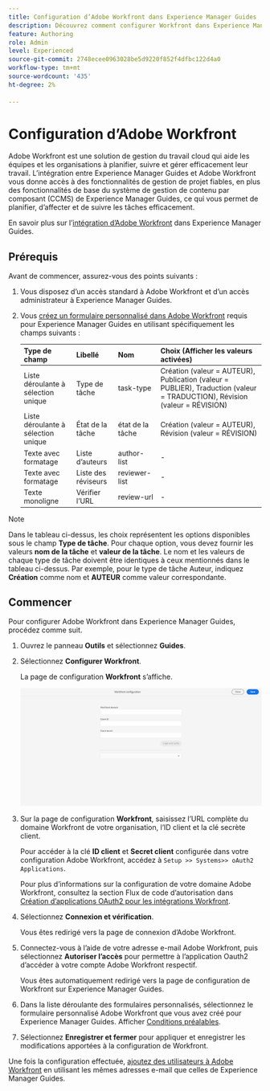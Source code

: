 ```yaml
---
title: Configuration d’Adobe Workfront dans Experience Manager Guides
description: Découvrez comment configurer Workfront dans Experience Manager Guides
feature: Authoring
role: Admin
level: Experienced
source-git-commit: 2748ecee0963028be5d9220f852f4dfbc122d4a0
workflow-type: tm+mt
source-wordcount: '435'
ht-degree: 2%

---
```


# Configuration d’Adobe Workfront

Adobe Workfront est une solution de gestion du travail cloud qui aide les équipes et les organisations à planifier, suivre et gérer efficacement leur travail. L’intégration entre Experience Manager Guides et Adobe Workfront vous donne accès à des fonctionnalités de gestion de projet fiables, en plus des fonctionnalités de base du système de gestion de contenu par composant (CCMS) de Experience Manager Guides, ce qui vous permet de planifier, d’affecter et de suivre les tâches efficacement.

En savoir plus sur l’[intégration d’Adobe Workfront](../user-guide/workfront-integration.md) dans Experience Manager Guides.

## Prérequis

Avant de commencer, assurez-vous des points suivants :

1. Vous disposez d’un accès standard à Adobe Workfront et d’un accès administrateur à Experience Manager Guides.
2. Vous [créez un formulaire personnalisé dans Adobe Workfront](https://experienceleague.adobe.com/fr/docs/workfront/using/administration-and-setup/customize/custom-forms/design-a-form/design-a-form) requis pour Experience Manager Guides en utilisant spécifiquement les champs suivants :

   | Type de champ | Libellé | Nom | Choix (Afficher les valeurs activées) |
   |------------|------|------|-------------------------------|
   | Liste déroulante à sélection unique | Type de tâche | task-type | Création (valeur = AUTEUR), Publication (valeur = PUBLIER), Traduction (valeur = TRADUCTION), Révision (valeur = RÉVISION) |
   | Liste déroulante à sélection unique | État de la tâche | état de la tâche | Création (valeur = AUTEUR), Révision (valeur = RÉVISION) |
   | Texte avec formatage | Liste d’auteurs | author-list | - |
   | Texte avec formatage | Liste des réviseurs | reviewer-list | - |
   | Texte monoligne | Vérifier l’URL | review-url | - |

>[!NOTE]
>
> Dans le tableau ci-dessus, les choix représentent les options disponibles sous le champ **Type de tâche**. Pour chaque option, vous devez fournir les valeurs **nom de la tâche** et **valeur de la tâche**. Le nom et les valeurs de chaque type de tâche doivent être identiques à ceux mentionnés dans le tableau ci-dessus. Par exemple, pour le type de tâche Auteur, indiquez **Création** comme nom et **AUTEUR** comme valeur correspondante.

## Commencer

Pour configurer Adobe Workfront dans Experience Manager Guides, procédez comme suit.

1. Ouvrez le panneau **Outils** et sélectionnez **Guides**.
2. Sélectionnez **Configurer Workfront**.

   La page de configuration **Workfront** s’affiche.

   ![](assets/configure-workfront-page.png)

3. Sur la page de configuration **Workfront**, saisissez l’URL complète du domaine Workfront de votre organisation, l’ID client et la clé secrète client.

   Pour accéder à la clé **ID client** et **Secret client** configurée dans votre configuration Adobe Workfront, accédez à `Setup >> Systems>> oAuth2 Applications`.

   Pour plus d’informations sur la configuration de votre domaine Adobe Workfront, consultez la section Flux de code d’autorisation dans [Création d’applications OAuth2 pour les intégrations Workfront](https://experienceleague.adobe.com/fr/docs/workfront/using/administration-and-setup/configure-integrations/create-oauth-application#create-an-oauth2-application-using-user-credentials-authorization-code-flow).

4. Sélectionnez **Connexion et vérification**.

   Vous êtes redirigé vers la page de connexion d’Adobe Workfront.
5. Connectez-vous à l’aide de votre adresse e-mail Adobe Workfront, puis sélectionnez **Autoriser l’accès** pour permettre à l’application Oauth2 d’accéder à votre compte Adobe Workfront respectif.

   Vous êtes automatiquement redirigé vers la page de configuration de Workfront sur Experience Manager Guides.

6. Dans la liste déroulante des formulaires personnalisés, sélectionnez le formulaire personnalisé Adobe Workfront que vous avez créé pour Experience Manager Guides. Afficher [Conditions préalables](#prerequisites).
7. Sélectionnez **Enregistrer et fermer** pour appliquer et enregistrer les modifications apportées à la configuration de Workfront.

Une fois la configuration effectuée, [ajoutez des utilisateurs à Adobe Workfront](https://experienceleague.adobe.com/fr/docs/workfront/using/administration-and-setup/add-users/create-manage-users/add-users) en utilisant les mêmes adresses e-mail que celles de Experience Manager Guides.




